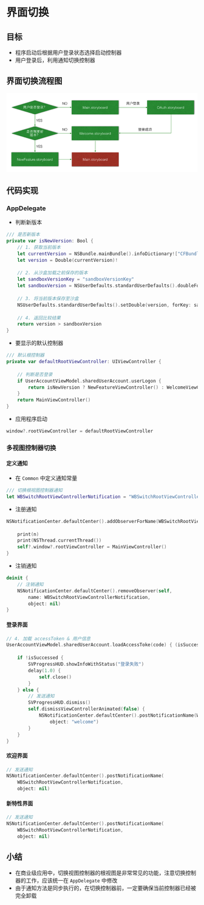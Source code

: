 # 界面切换

## 目标

* 程序启动后根据用户登录状态选择启动控制器
* 用户登录后，利用通知切换控制器

## 界面切换流程图

![](界面切换流程图.png)

## 代码实现

### AppDelegate

* 判断新版本

```swift
/// 是否新版本
private var isNewVersion: Bool {
    // 1. 获取当前版本
    let currentVersion = NSBundle.mainBundle().infoDictionary!["CFBundleShortVersionString"] as! String
    let version = Double(currentVersion)!
    
    // 2. 从沙盒加载之前保存的版本
    let sandboxVersionKey = "sandboxVersionKey"
    let sandboxVersion = NSUserDefaults.standardUserDefaults().doubleForKey(sandboxVersionKey)
    
    // 3. 将当前版本保存至沙盒
    NSUserDefaults.standardUserDefaults().setDouble(version, forKey: sandboxVersionKey)
    
    // 4. 返回比较结果
    return version > sandboxVersion
}
```

* 要显示的默认控制器

```swift
/// 默认根控制器
private var defaultRootViewController: UIViewController {
    
    // 判断是否登录
    if UserAccountViewModel.sharedUserAccount.userLogon {
        return isNewVersion ? NewFeatureViewController() : WelcomeViewController()
    }
    return MainViewController()
}
```

* 应用程序启动

```swift
window?.rootViewController = defaultRootViewController
```

### 多视图控制器切换

#### 定义通知

* 在 `Common` 中定义通知常量

```swift
/// 切换根视图控制器通知
let WBSwitchRootViewControllerNotification = "WBSwitchRootViewControllerNotification"
```

* 注册通知

```swift
NSNotificationCenter.defaultCenter().addObserverForName(WBSwitchRootViewControllerNotification, object: nil, queue: nil) { [weak self] (n) in
    
    print(n)
    print(NSThread.currentThread())
    self?.window?.rootViewController = MainViewController()
}
```

* 注销通知

```swift
deinit {
    // 注销通知
    NSNotificationCenter.defaultCenter().removeObserver(self,
        name: WBSwitchRootViewControllerNotification,
        object: nil)
}
```

#### 登录界面

```swift
// 4. 加载 accessToken & 用户信息
UserAccountViewModel.sharedUserAccount.loadAccessToke(code) { (isSuccessed) -> () in
    
    if !isSuccessed {
        SVProgressHUD.showInfoWithStatus("登录失败")
        delay(1.0) {
            self.close()
        }
    } else {
        // 发送通知
        SVProgressHUD.dismiss()
        self.dismissViewControllerAnimated(false) {
            NSNotificationCenter.defaultCenter().postNotificationName(WBSwitchRootViewControllerNotification,
                object: "welcome")
        }
    }
}
```

#### 欢迎界面

```swift
// 发送通知
NSNotificationCenter.defaultCenter().postNotificationName(
    WBSwitchRootViewControllerNotification,
    object: nil)
```

#### 新特性界面

```swift
// 发送通知
NSNotificationCenter.defaultCenter().postNotificationName(
    WBSwitchRootViewControllerNotification,
    object: nil)
```

## 小结

* 在商业级应用中，切换视图控制器的根视图是非常常见的功能，注意切换控制器的工作，应该统一在 `AppDelegate` 中修改
* 由于通知方法是同步执行的，在切换控制器前，一定要确保当前控制器已经被完全卸载
